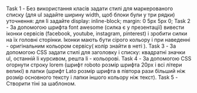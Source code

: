 Task 1 - Без використання класів задати стилі для маркерованого списку (для ul задайте ширину width, щоб блоки були у три рядки) уточнення: для li задайте display: inline-block; margin: 0 5px 5px 0;
Task 2 - За допомогою шрифта font awesome (силка є у презентації) вивести іконки сервісів (facebook, youtube, instagram, pinterest) і зробити силки на їх головні сторінки. Іконки мають бути сірого кольору і при наведенні - оригінальним кольором сервісу( колір знайти в неті ).
Task 3 - За допомогою CSS задати стилі для заголовку і списку: квадратні значки ul, останній li курсивом, решта li - кольорові.
Task 4 - За допомогою CSS огорнути строку lorem (шрифт roboto розмір шрифта 20px і всі літери великі) в лапки (шрифт Lato розмір шрифта в півтора рази більший ніж розмір основного тексту і лапки іншого кольору ніж текст).
Task 5 - Створити тіні за шаблоном. 